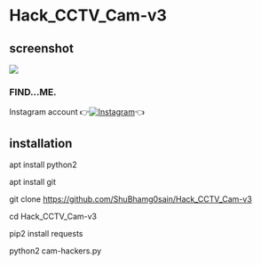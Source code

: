 # Hack_CCTV_Cam-v3

## screenshot
![ ](https://raw.githubusercontent.com/ShuBhamg0sain/Hack_CCTV_Cam-v3/Delete/Screenshot_20211025_143109.jpg)


### FIND...ME.



Instagram account
👉[![Instagram  ](https://img.shields.io/badge/INSTAGRAM-FOLLOW-red?style=for-the-badge&logo=instagram)](https://www.instagram.com/shubhamg0sain)👈



## installation

apt install python2

apt install git

git clone https://github.com/ShuBhamg0sain/Hack_CCTV_Cam-v3 

cd Hack_CCTV_Cam-v3

pip2 install requests

python2 cam-hackers.py
